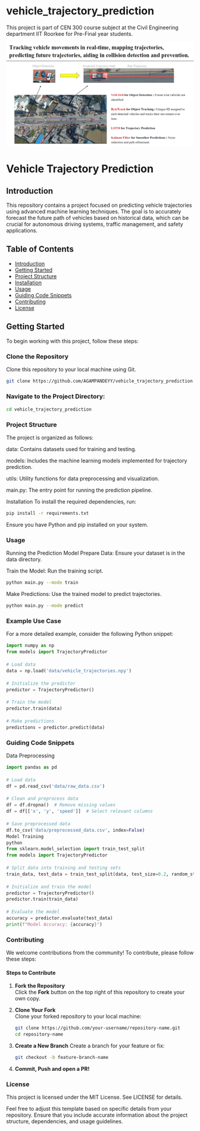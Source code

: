 # vehicle_trajectory_prediction
This project is part of CEN 300 course subject at the Civil Engineering department IIT Roorkee for Pre-Final year students.


![pipeline](https://github.com/AGAMPANDEYY/vehicle_trajectory_prediction/blob/main/media/traj-pred.png)

# Vehicle Trajectory Prediction

## Introduction  
This repository contains a project focused on predicting vehicle trajectories using advanced machine learning techniques. The goal is to accurately forecast the future path of vehicles based on historical data, which can be crucial for autonomous driving systems, traffic management, and safety applications.

## Table of Contents  
- [Introduction](#introduction)  
- [Getting Started](#getting-started)  
- [Project Structure](#project-structure)  
- [Installation](#installation)  
- [Usage](#usage)  
- [Guiding Code Snippets](#guiding-code-snippets)  
- [Contributing](#contributing)  
- [License](#license)  

## Getting Started  
To begin working with this project, follow these steps:

### Clone the Repository  
Clone this repository to your local machine using Git.

```bash
git clone https://github.com/AGAMPANDEYY/vehicle_trajectory_prediction.git
```

### Navigate to the Project Directory:

``` bash
cd vehicle_trajectory_prediction
```

### Project Structure
The project is organized as follows:

data: Contains datasets used for training and testing.

models: Includes the machine learning models implemented for trajectory prediction.

utils: Utility functions for data preprocessing and visualization.

main.py: The entry point for running the prediction pipeline.

Installation
To install the required dependencies, run:

```bash
pip install -r requirements.txt
```
Ensure you have Python and pip installed on your system.

### Usage
Running the Prediction Model
Prepare Data: Ensure your dataset is in the data directory.

Train the Model: Run the training script.

``` bash
python main.py --mode train
```

Make Predictions: Use the trained model to predict trajectories.

```bash
python main.py --mode predict
```

### Example Use Case
For a more detailed example, consider the following Python snippet:

``` python
import numpy as np
from models import TrajectoryPredictor

# Load data
data = np.load('data/vehicle_trajectories.npy')

# Initialize the predictor
predictor = TrajectoryPredictor()

# Train the model
predictor.train(data)

# Make predictions
predictions = predictor.predict(data)
``` 
### Guiding Code Snippets
Data Preprocessing
``` python
import pandas as pd

# Load data
df = pd.read_csv('data/raw_data.csv')

# Clean and preprocess data
df = df.dropna()  # Remove missing values
df = df[['x', 'y', 'speed']]  # Select relevant columns

# Save preprocessed data
df.to_csv('data/preprocessed_data.csv', index=False)
Model Training
python
from sklearn.model_selection import train_test_split
from models import TrajectoryPredictor

# Split data into training and testing sets
train_data, test_data = train_test_split(data, test_size=0.2, random_state=42)

# Initialize and train the model
predictor = TrajectoryPredictor()
predictor.train(train_data)

# Evaluate the model
accuracy = predictor.evaluate(test_data)
print(f"Model Accuracy: {accuracy}")
```

### Contributing

We welcome contributions from the community! To contribute, please follow these steps:

#### Steps to Contribute  

1. **Fork the Repository**  
   Click the **Fork** button on the top right of this repository to create your own copy.  

2. **Clone Your Fork**  
   Clone your forked repository to your local machine:  
   ```bash
   git clone https://github.com/your-username/repository-name.git
   cd repository-name
   ```
3. **Create a New Branch**
   Create a branch for your feature or fix:
   
   ``` bash
   git checkout -b feature-branch-name
   ```
4. **Commit, Push and open a PR!**

### License
This project is licensed under the MIT License. See LICENSE for details.

Feel free to adjust this template based on specific details from your repository. Ensure that you include accurate information about the project structure, dependencies, and usage guidelines.

